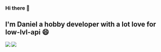 ### Hi there 👋

I'm Daniel a hobby developer with a lot love for low-lvl-api 😄 
---
<img align="left" src="https://github-readme-stats.vercel.app/api?username=facebamm&show_icons=true"/>
<div>
<img align="center" src="https://github-readme-stats.vercel.app/api/top-langs/?username=facebamm&layout=compact"/>
</div>
<!--
**facebamm/facebamm** is a ✨ _special_ ✨ repository because its `README.md` (this file) appears on your GitHub profile.

Here are some ideas to get you started:

- 🔭 I’m currently working on ...
- 🌱 I’m currently learning ...
- 👯 I’m looking to collaborate on ...
- 🤔 I’m looking for help with ...
- 💬 Ask me about ...
- 📫 How to reach me: ...
-  Pronouns: ...
- ⚡ Fun fact: ...
-->
